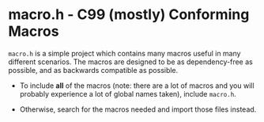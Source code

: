 # macro.h - C99 (mostly) Conforming Macros

`macro.h` is a simple project which contains many macros useful in many different scenarios. The macros are designed to be as dependency-free as possible, and as backwards compatible as possible.

- To include **all** of the macros (note: there are a lot of macros and you will probably experience a lot of global names taken), include `macro.h`.

- Otherwise, search for the macros needed and import those files instead.

